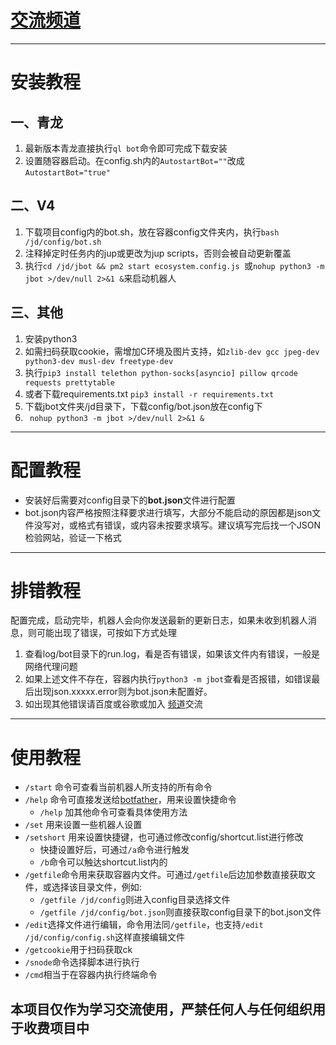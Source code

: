 
#  [交流频道](https://t.me/tiangongtong)
-------
#  安装教程
##  一、青龙
1. 最新版本青龙直接执行`ql bot`命令即可完成下载安装
2. 设置随容器启动。在config.sh内的`AutostartBot=""`改成`AutostartBot="true"`
##  二、V4
1. 下载项目config内的bot.sh，放在容器config文件夹内，执行`bash /jd/config/bot.sh`
2. 注释掉定时任务内的jup或更改为jup scripts，否则会被自动更新覆盖
3. 执行`cd /jd/jbot && pm2 start ecosystem.config.js
`或`nohup python3 -m jbot >/dev/null 2>&1 &`来启动机器人
## 三、其他
1. 安装python3
2. 如需扫码获取cookie，需增加C环境及图片支持，如`zlib-dev gcc jpeg-dev python3-dev musl-dev freetype-dev`
3. 执行`pip3 install telethon python-socks[asyncio] pillow qrcode requests prettytable`
4. 或者下载requirements.txt `pip3 install -r requirements.txt`
5. 下载jbot文件夹/jd目录下，下载config/bot.json放在config下
6. ` nohup python3 -m jbot >/dev/null 2>&1 &`
-------
#  配置教程
- 安装好后需要对config目录下的**bot.json**文件进行配置
- bot.json内容严格按照注释要求进行填写，大部分不能启动的原因都是json文件没写对，或格式有错误，或内容未按要求填写。建议填写完后找一个JSON检验网站，验证一下格式
-------
#  排错教程
配置完成，启动完毕，机器人会向你发送最新的更新日志，如果未收到机器人消息，则可能出现了错误，可按如下方式处理
1. 查看log/bot目录下的run.log，看是否有错误，如果该文件内有错误，一般是网络代理问题
2. 如果上述文件不存在，容器内执行`python3 -m jbot`查看是否报错，如错误最后出现json.xxxxx.error则为bot.json未配置好。
3. 如出现其他错误请百度或谷歌或加入
[频道](https://t.me/tiangongtong)交流
-------
#  使用教程
- `/start` 命令可查看当前机器人所支持的所有命令
- `/help` 命令可直接发送给[botfather](https://t.me/BotFather)，用来设置快捷命令
    - `/help` 加其他命令可查看具体使用方法
- `/set` 用来设置一些机器人设置
- `/setshort` 用来设置快捷键，也可通过修改config/shortcut.list进行修改
    - 快捷设置好后，可通过`/a`命令进行触发
    - `/b`命令可以触达shortcut.list内的
-  `/getfile`命令用来获取容器内文件。可通过`/getfile`后边加参数直接获取文件，或选择该目录文件，例如:
    - `/getfile /jd/config`则进入config目录选择文件
    - `/getfile /jd/config/bot.json`则直接获取config目录下的bot.json文件
- `/edit`选择文件进行编辑，命令用法同`/getfile`，也支持`/edit /jd/config/config.sh`这样直接编辑文件
- `/getcookie`用于扫码获取ck 
- `/snode`命令选择脚本进行执行
- `/cmd`相当于在容器内执行终端命令
## 本项目仅作为学习交流使用，严禁任何人与任何组织用于收费项目中
